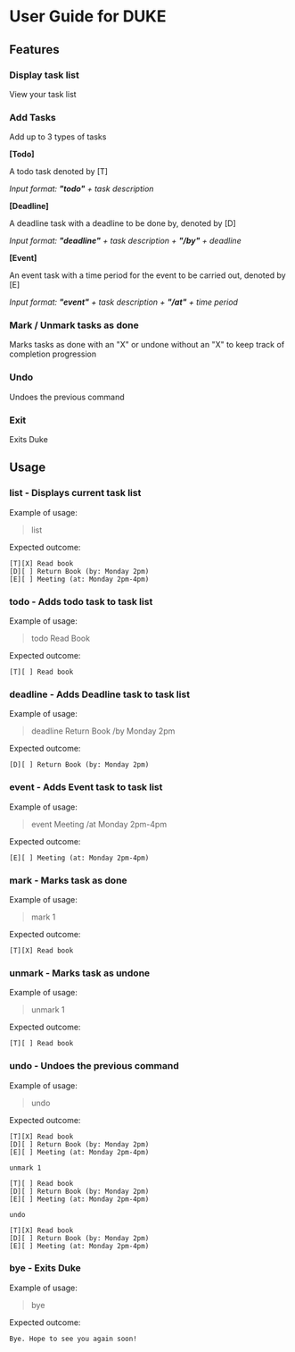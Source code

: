 # User Guide for DUKE

## Features 

### Display task list

View your task list

### Add Tasks

Add up to 3 types of tasks 


**[Todo]**

A todo task denoted by [T]

_Input format: **"todo"** + task description_


**[Deadline]**

A deadline task with a deadline to be done by, denoted by [D]

_Input format: **"deadline"** + task description + **"/by"** + deadline_


**[Event]**

An event task with a time period for the event to be carried out, denoted by [E]

_Input format: **"event"** + task description + **"/at"** + time period_


### Mark / Unmark tasks as done

Marks tasks as done with an "X" 
or undone without an "X" 
to keep track of completion progression


### Undo

Undoes the previous command


### Exit

Exits Duke

## Usage

### list - Displays current task list

Example of usage:
> list

Expected outcome:
```
[T][X] Read book
[D][ ] Return Book (by: Monday 2pm)
[E][ ] Meeting (at: Monday 2pm-4pm)
```

### todo - Adds todo task to task list

Example of usage:
> todo Read Book

Expected outcome:
```
[T][ ] Read book
```

### deadline - Adds Deadline task to task list

Example of usage:
> deadline Return Book /by Monday 2pm

Expected outcome:
```
[D][ ] Return Book (by: Monday 2pm)
```

### event - Adds Event task to task list

Example of usage:
> event Meeting /at Monday 2pm-4pm

Expected outcome:
```
[E][ ] Meeting (at: Monday 2pm-4pm)
```

### mark - Marks task as done

Example of usage:
> mark 1

Expected outcome:
```
[T][X] Read book
```

### unmark - Marks task as undone

Example of usage:
> unmark 1

Expected outcome:
```
[T][ ] Read book
```

### undo - Undoes the previous command

Example of usage:
> undo

Expected outcome:
```
[T][X] Read book
[D][ ] Return Book (by: Monday 2pm)
[E][ ] Meeting (at: Monday 2pm-4pm)

unmark 1

[T][ ] Read book
[D][ ] Return Book (by: Monday 2pm)
[E][ ] Meeting (at: Monday 2pm-4pm)

undo 

[T][X] Read book
[D][ ] Return Book (by: Monday 2pm)
[E][ ] Meeting (at: Monday 2pm-4pm)
```

### bye - Exits Duke

Example of usage:
> bye

Expected outcome:
```
Bye. Hope to see you again soon!
```